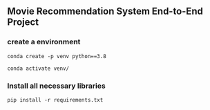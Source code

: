 ## Movie Recommendation System End-to-End Project

### create a environment
```
conda create -p venv python==3.8

conda activate venv/
```
### Install all necessary libraries
```
pip install -r requirements.txt
```